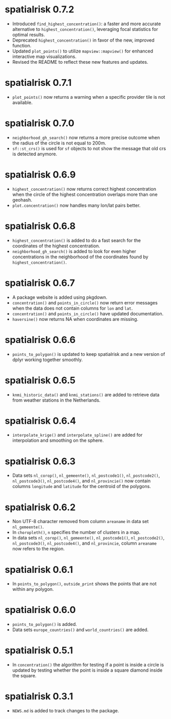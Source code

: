 
# spatialrisk 0.7.2

* Introduced `find_highest_concentration()`: a faster and more accurate alternative to `highest_concentration()`, leveraging focal statistics for optimal results.
* Deprecated `highest_concentration()` in favor of the new, improved function.
* Updated `plot_points()` to utilize `mapview::mapview()` for enhanced interactive map visualizations.
* Revised the README to reflect these new features and updates.

# spatialrisk 0.7.1

* `plot_points()` now returns a warning when a specific provider tile is not available.

# spatialrisk 0.7.0

* `neighborhood_gh_search()` now returns a more precise outcome when the radius of the circle is not equal to 200m.
* `sf::st_crs()` is used for `sf` objects to not show the message that old crs is detected anymore.

# spatialrisk 0.6.9

* `highest_concentration()` now returns correct highest concentration when the circle of the highest concentration overlaps more than one geohash.
* `plot.concentration()` now handles many lon/lat pairs better.

# spatialrisk 0.6.8

* `highest_concentration()` is added to do a fast search for the coordinates of the highest concentration.
* `neighborhood_gh_search()` is added to look for even higher concentrations in the neighborhood of the coordinates found by `highest_concentration()`.

# spatialrisk 0.6.7

* A package website is added using pkgdown.
* `concentration()` and `points_in_circle()` now return error messages when the data does not contain columns for `lon` and `lat`.
* `concentration()` and `points_in_circle()` have updated documentation.
* `haversine()` now returns NA when coordinates are missing.

# spatialrisk 0.6.6

* `points_to_polygon()` is updated to keep spatialrisk and a new version of dplyr working together smoothly.

# spatialrisk 0.6.5

* `knmi_historic_data()` and `knmi_stations()` are added to retrieve data from weather stations in the Netherlands.

# spatialrisk 0.6.4

* `interpolate_krige()` and `interpolate_spline()` are added for interpolation and smoothing on the sphere. 

# spatialrisk 0.6.3

* Data sets `nl_corop()`, `nl_gemeente()`, `nl_postcode1()`, `nl_postcode2()`, `nl_postcode3()`, `nl_postcode4()`, and `nl_provincie()` now contain columns `longitude` and `latitude` for the centroid of the polygons. 

# spatialrisk 0.6.2

* Non UTF-8 character removed from column `areaname` in data set `nl_gemeente()`.
* In `choropleth()`, `n` specifies the number of clusters in a map.
* In data sets `nl_corop()`, `nl_gemeente()`, `nl_postcode1()`, `nl_postcode2()`, `nl_postcode3()`, `nl_postcode4()`, and `nl_provincie`, column `areaname` now refers to the region. 

# spatialrisk 0.6.1

* In `points_to_polygon()`, `outside_print` shows the points that are not within any polygon. 

# spatialrisk 0.6.0

* `points_to_polygon()` is added.
* Data sets `europe_countries()` and `world_countries()` are added.

# spatialrisk 0.5.1

* In `concentration()` the algorithm for testing if a point is inside a circle is updated by testing whether the point is inside a square diamond inside the square. 

# spatialrisk 0.3.1

* `NEWS.md` is added to track changes to the package.
